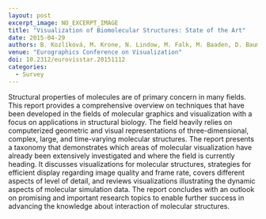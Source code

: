 ```yaml
---
layout: post
excerpt_image: NO_EXCERPT_IMAGE
title: "Visualization of Biomolecular Structures: State of the Art"
date: 2015-04-29
authors: B. Kozlíková, M. Krone, N. Lindow, M. Falk, M. Baaden, D. Baum, I. Viola, J. Parulek & H. Hege
venue: "Eurographics Conference on Visualization"
doi: 10.2312/eurovisstar.20151112
categories:
  - Survey
---
```

Structural properties of molecules are of primary concern in many fields. This report provides a comprehensive overview on techniques that have been developed in the fields of molecular graphics and visualization with a focus on applications in structural biology. The field heavily relies on computerized geometric and visual representations of three-dimensional, complex, large, and time-varying molecular structures. The report presents a taxonomy that demonstrates which areas of molecular visualization have already been extensively investigated and where the field is currently heading. It discusses visualizations for molecular structures, strategies for efficient display regarding image quality and frame rate, covers different aspects of level of detail, and reviews visualizations illustrating the dynamic aspects of molecular simulation data. The report concludes with an outlook on promising and important research topics to enable further success in advancing the knowledge about interaction of molecular structures.
